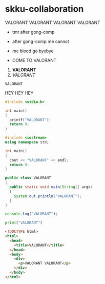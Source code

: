 # skku-collaboration

VALORANT VALORANT VALORANT VALORANT
- tmr after gong-comp
- after gong-comp me cannot
- me blood go byebye

- COME TO VALORANT

1. **VALORANT**
2. *VALORANT*

```
VALORANT
```


HEY HEY HEY

```c
#include <stdio.h>

int main()
{
  printf("VALORANT");
  return 0;
}
```

```c++
#include <iostream>
using namespace std;

int main()
{
  cout << "VALORANT" << endl;
  return 0;
}
```

```Java
public class VALORANT
{
  public static void main(String[] args)
  {
    System.out.println("VALORANT");
  }
}
```

```js
console.log("VALORANT");
```

```py
print("VALORANT")
```

```html
<!DOCTYPE html>
<html>
  <head>
    <title>VALORANT</title>
  </head>
  <body>
    <div>
      <p>VALORANT VALORANT</p>
    </div>
  </body>
</html>
```

